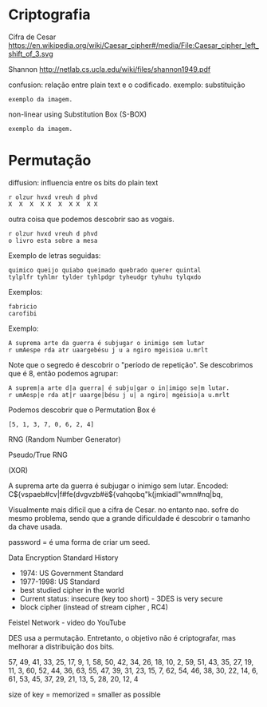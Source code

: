 
# Criptografia #

Cifra de Cesar
https://en.wikipedia.org/wiki/Caesar_cipher#/media/File:Caesar_cipher_left_shift_of_3.svg

Shannon
http://netlab.cs.ucla.edu/wiki/files/shannon1949.pdf

confusion: relação entre plain text e o codificado.
exemplo: substituição

    exemplo da imagem.

non-linear using Substitution Box (S-BOX)

    exemplo da imagem.


# Permutação #

diffusion: influencia entre os bits do plain text

    r olzur hvxd vreuh d phvd
    X  X  X  X X  X  X X  X X

outra coisa que podemos descobrir sao as vogais.

    r olzur hvxd vreuh d phvd
    o livro esta sobre a mesa

Exemplo de letras seguidas:

    quimico queijo quiabo queimado quebrado querer quintal
    tylplfr tyhlmr tylder tyhlpdgr tyheudgr tyhuhu tylqxdo

Exemplos:

    fabricio
    carofibi

Exemplo:

    A suprema arte da guerra é subjugar o inimigo sem lutar
    r umAespe rda atr uaargebésu j u a ngiro mgeisioa u.mrlt

Note que o segredo é descobrir o "período de repetição". Se
descobrimos que é 8, então podemos agrupar:

    A suprem|a arte d|a guerra| é subju|gar o in|imigo se|m lutar.
    r umAesp|e rda at|r uaarge|bésu j u| a ngiro| mgeisio|a u.mrlt

Podemos descobrir que o Permutation Box é 

    [5, 1, 3, 7, 0, 6, 2, 4]


RNG (Random Number Generator)

Pseudo/True RNG

(XOR)

A suprema arte da guerra é subjugar o inimigo sem lutar.
Encoded: C${vspaeb#cv|f#fe(dvgvzb#ë${vahqobq"k(jmkiadl"wmn#nq|bq,

Visualmente mais dificil que a cifra de Cesar. no entanto nao. sofre do mesmo 
problema, sendo que a grande dificuldade é descobrir o tamanho da chave usada.

password = é uma forma de criar um seed.



Data Encryption Standard
History
* 1974: US Government Standard
* 1977-1998: US Standard
* best studied cipher in the world
* Current status: insecure (key too short) - 3DES is very secure
* block cipher (instead of stream cipher , RC4)

Feistel Network - video do YouTube

DES usa a permutação. Entretanto, o objetivo não é criptografar, mas melhorar
a distribuição dos bits.

57, 49, 41, 33, 25, 17, 9,
1, 58, 50, 42, 34, 26, 18,
10, 2, 59, 51, 43, 35, 27,
19, 11, 3, 60, 52, 44, 36,
63, 55, 47, 39, 31, 23, 15,
7, 62, 54, 46, 38, 30, 22,
14, 6, 61, 53, 45, 37, 29,
21, 13, 5, 28, 20, 12, 4



size of key = memorized = smaller as possible

